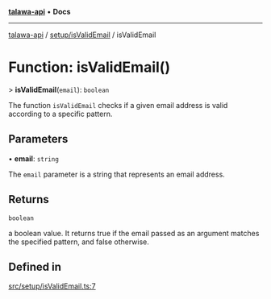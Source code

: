 [**talawa-api**](../../../README.md) • **Docs**

***

[talawa-api](../../../modules.md) / [setup/isValidEmail](../README.md) / isValidEmail

# Function: isValidEmail()

\> **isValidEmail**(`email`): `boolean`

The function `isValidEmail` checks if a given email address is valid according to a specific pattern.

## Parameters

• **email**: `string`

The `email` parameter is a string that represents an email address.

## Returns

`boolean`

a boolean value. It returns true if the email passed as an argument matches the specified
pattern, and false otherwise.

## Defined in

[src/setup/isValidEmail.ts:7](https://github.com/PalisadoesFoundation/talawa-api/blob/a87b45a1c490c996c3a8a52e117ecbaa4742ef49/src/setup/isValidEmail.ts#L7)
